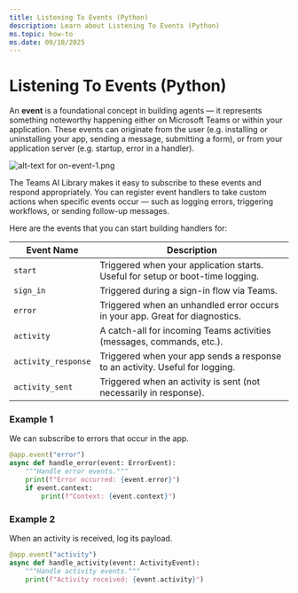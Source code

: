 ```yaml
---
title: Listening To Events (Python)
description: Learn about Listening To Events (Python)
ms.topic: how-to
ms.date: 09/18/2025
---
```


# Listening To Events (Python)

An **event** is a foundational concept in building agents — it represents something noteworthy happening either on Microsoft Teams or within your application. These events can originate from the user (e.g. installing or uninstalling your app, sending a message, submitting a form), or from your application server (e.g. startup, error in a handler).

![alt-text for on-event-1.png](~/assets/diagrams/on-event-1.png)

The Teams AI Library makes it easy to subscribe to these events and respond appropriately. You can register event handlers to take custom actions when specific events occur — such as logging errors, triggering workflows, or sending follow-up messages.

Here are the events that you can start building handlers for:

| **Event Name**      | **Description**                                                                |
| ------------------- | ------------------------------------------------------------------------------ |
| `start`             | Triggered when your application starts. Useful for setup or boot-time logging. |
| `sign_in`            | Triggered during a sign-in flow via Teams.                                     |
| `error`             | Triggered when an unhandled error occurs in your app. Great for diagnostics.   |
| `activity`          | A catch-all for incoming Teams activities (messages, commands, etc.).          |
| `activity_response` | Triggered when your app sends a response to an activity. Useful for logging.   |
| `activity_sent`     | Triggered when an activity is sent (not necessarily in response).              |

### Example 1

We can subscribe to errors that occur in the app.

```python
@app.event("error")
async def handle_error(event: ErrorEvent):
    """Handle error events."""
    print(f"Error occurred: {event.error}")
    if event.context:
        print(f"Context: {event.context}")
```

### Example 2

When an activity is received, log its payload.

```python
@app.event("activity")
async def handle_activity(event: ActivityEvent):
    """Handle activity events."""
    print(f"Activity received: {event.activity}")
```
